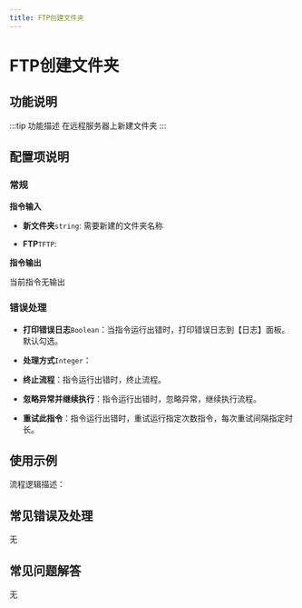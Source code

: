 ```yaml
---
title: FTP创建文件夹
---
```


# FTP创建文件夹

## 功能说明

:::tip 功能描述
在远程服务器上新建文件夹
:::

## 配置项说明

### 常规

**指令输入**

- **新文件夹**`string`: 需要新建的文件夹名称

- **FTP**`TFTP`: 


**指令输出**

当前指令无输出

### 错误处理

- **打印错误日志**`Boolean`：当指令运行出错时，打印错误日志到【日志】面板。默认勾选。

- **处理方式**`Integer`：

 - **终止流程**：指令运行出错时，终止流程。

 - **忽略异常并继续执行**：指令运行出错时，忽略异常，继续执行流程。

 - **重试此指令**：指令运行出错时，重试运行指定次数指令，每次重试间隔指定时长。

## 使用示例

流程逻辑描述：

## 常见错误及处理

无

## 常见问题解答

无

